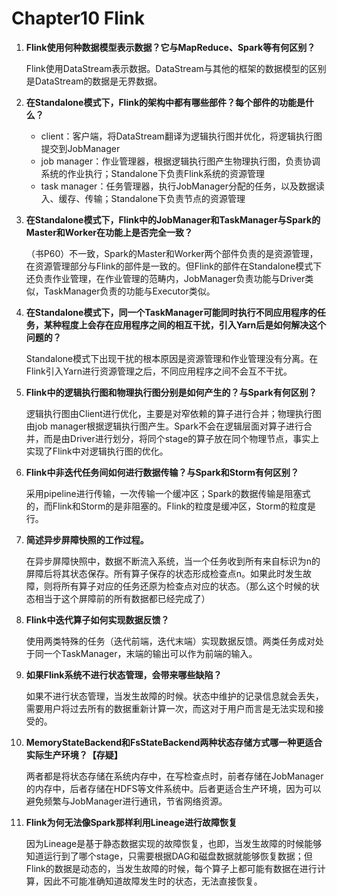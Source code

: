 # **Chapter10 Flink**

1. **Flink使用何种数据模型表示数据？它与MapReduce、Spark等有何区别？**

   Flink使用DataStream表示数据。DataStream与其他的框架的数据模型的区别是DataStream的数据是无界数据。

2. **在Standalone模式下，Flink的架构中都有哪些部件？每个部件的功能是什么？**

   - client：客户端，将DataStream翻译为逻辑执行图并优化，将逻辑执行图提交到JobManager
   - job manager：作业管理器，根据逻辑执行图产生物理执行图，负责协调系统的作业执行；Standalone下负责Flink系统的资源管理
   - task manager：任务管理器，执行JobManager分配的任务，以及数据读入、缓存、传输；Standalone下负责节点的资源管理

3. **在Standalone模式下，Flink中的JobManager和TaskManager与Spark的Master和Worker在功能上是否完全一致？**

   （书P60）不一致，Spark的Master和Worker两个部件负责的是资源管理，在资源管理部分与Flink的部件是一致的。但Flink的部件在Standalone模式下还负责作业管理，在作业管理的范畴内，JobManager负责功能与Driver类似，TaskManager负责的功能与Executor类似。

4. **在Standalone模式下，同一个TaskManager可能同时执行不同应用程序的任务，某种程度上会存在应用程序之间的相互干扰，引入Yarn后是如何解决这个问题的？**

   Standalone模式下出现干扰的根本原因是资源管理和作业管理没有分离。在Flink引入Yarn进行资源管理之后，不同应用程序之间不会互不干扰。

5. **Flink中的逻辑执行图和物理执行图分别是如何产生的？与Spark有何区别？**

   逻辑执行图由Client进行优化，主要是对窄依赖的算子进行合并；物理执行图由job manager根据逻辑执行图产生。Spark不会在逻辑层面对算子进行合并，而是由Driver进行划分，将同个stage的算子放在同个物理节点，事实上实现了Flink中对逻辑执行图的优化。

6. **Flink中非迭代任务间如何进行数据传输？与Spark和Storm有何区别？**

   采用pipeline进行传输，一次传输一个缓冲区；Spark的数据传输是阻塞式的，而Flink和Storm的是非阻塞的。Flink的粒度是缓冲区，Storm的粒度是行。

7. **简述异步屏障快照的工作过程。**

   在异步屏障快照中，数据不断流入系统，当一个任务收到所有来自标识为n的屏障后将其状态保存。所有算子保存的状态形成检查点n。如果此时发生故障，则将所有算子对应的任务还原为检查点对应的状态。（那么这个时候的状态相当于这个屏障前的所有数据都已经完成了）

8. **Flink中迭代算子如何实现数据反馈？**

   使用两类特殊的任务（迭代前端，迭代末端）实现数据反馈。两类任务成对处于同一个TaskManager，末端的输出可以作为前端的输入。

9. **如果Flink系统不进行状态管理，会带来哪些缺陷？**

   如果不进行状态管理，当发生故障的时候。状态中维护的记录信息就会丢失，需要用户将过去所有的数据重新计算一次，而这对于用户而言是无法实现和接受的。

10. **MemoryStateBackend和FsStateBackend两种状态存储方式哪一种更适合实际生产环境？【存疑】**

    两者都是将状态存储在系统内存中，在写检查点时，前者存储在JobManager的内存中，后者存储在HDFS等文件系统中。后者更适合生产环境，因为可以避免频繁与JobManager进行通讯，节省网络资源。

11. **Flink为何无法像Spark那样利用Lineage进行故障恢复**

    因为Lineage是基于静态数据实现的故障恢复，也即，当发生故障的时候能够知道运行到了哪个stage，只需要根据DAG和磁盘数据就能够恢复数据；但Flink的数据是动态的，当发生故障的时候，每个算子上都可能有数据在进行计算，因此不可能准确知道故障发生时的状态，无法直接恢复。